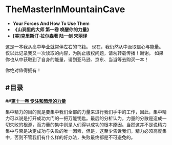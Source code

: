 TheMasterInMountainCave
===
- **Your Forces And How To Use Them**
- **《山洞里的大师 第一卷 唤醒你的力量》**
- **[美]克里斯汀·拉尔森著 陆一剑 宋丽译**

这是一本我从高中毕业就常伴左右的书籍。
现在，我仍然从中汲取信心与能量。
仅以此记录我又一次读取的内容，为防止版权问题，请勿转载传播！谢谢。
如果你也从中获取到了自身的能量，请到亚马逊、京东、当当等去购买一本！

你绝对值得拥有！


#目录
---
##**[第十一卷 专注和暗示的力量](./book/第十一卷：专注和暗示的力量.md)**

集中精力的目的就是要集中我们全部的力量来进行我们手中的工作，因此，集中精力可以说是打开成功大门的一把万能钥匙。最后的分析认为，力量的分散是造成一切失败的根源，而力量的集中则是人们得以成功的根本原因。当然这并不是说精力集中与否是决定成功与失败的唯一因素，但是，这至少告诉我们，精力必须高度集中，否则不管我们有什么样的好办法，失败最终都是不可避免的。
